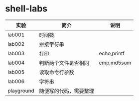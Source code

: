 # shell-labs

|实验|简介|说明|
|---|---|---|
|lab001|时间戳||
|lab002|拼接字符串||
|lab003|打印|echo,printf|
|lab004|判断两个文件是否相同|cmp,md5sum|
|lab005|读取命令行参数||
|lab006|字符串|
|playground|随便写的代码，需要整理|